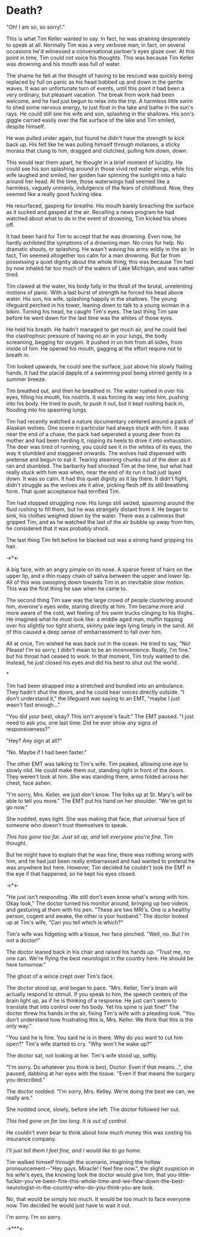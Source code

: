 # Death?

"Oh! I am so, so sorry!."

This is what Tim Keller wanted to say. In fact, he was straining desperately to speak at all. Normally Tim was a very verbose man; in fact, on several occasions he'd witnessed a conversational partner's eyes glaze over. At this point in time, Tim could not voice his thoughts. This was because Tim Keller was drowning and his mouth was full of water.

The shame he felt at the thought of having to be rescued was quickly being replaced by full on panic as his head bobbed up and down in the gentle waves.
It was an unfortunate turn of events, until this point it had been a very ordinary, but pleasant vacation. The break from work had been welcome, and he had just begun to relax into the trip. A harmless little swim to shed some nervous energy, to just float in the lake and bathe in the sun's rays. He could still see his wife and son, splashing in the shallows. His son's giggle carried easily over the flat surface of the lake and Tim smiled, despite himself.


He was pulled under again, but found he didn't have the strength to kick back up. His felt like he was pulling himself through molasses, a sticky morass that clung to him, dragged and clutched, pulling him down, down.

This would tear them apart, he thought in a brief moment of lucidity. He could see his son splashing around in those vivid red water wings, while his wife laughed and smiled, her golden hair spinning the sunlight into a halo around her head. At the time, those waterwings had seemed like a harmless, vaguely unmanly, indulgence of the fears of childhood. Now, they seemed like a really good fucking idea.


He resurfaced, gasping for breathe. His mouth barely breaching the surface as it sucked and gasped at the air. Recalling a news program he had watched about what to do in the event of drowning, Tim kicked his shoes off.


It had been hard for Tim to accept that he was drowning. Even now, he hardly exhibited the symptoms of a drowning man. No cries for help. No dramatic shouts, or splashing. He wasn't waving his arms wildly in the air. In fact, Tim seemed altogether too calm for a man drowning. But far from possessing a quiet dignity about the whole thing, this was because Tim had by now inhaled far too much of the waters of Lake Michigan, and was rather tired.

Tim clawed at the water, his body fully in the thrall of the brutal, unrelenting motions of panic. With a last burst of strength he forced his head above water. His son, his wife, splashing happily in the shallows. The young lifeguard perched in his tower, leaning down to talk to a young woman in a bikini. Turning his head, he caught Tim's eyes. The last thing Tim saw before he went down for the last time was the whites of those eyes. 

He held his breath. He hadn't managed to get much air, and he could feel the clastrophoic pressure of having no air in your lungs, the body screaming, begging for oxygen. It pushed in on him from all sides, from inside of him. He opened his mouth, gagging at the effort require not to breath in.  


Tim looked upwards, he could see the surface, just above his slowly flailing hands. It had the placid dapple of a swimming pool being stirred gently in a summer breeze.

Tim breathed out, and then he breathed in. The water rushed in over his eyes, filling his mouth, his nostrils. It was forcing its way into him, pushing into his body. He tried to push, to push it out, but it kept rushing back in, flooding into his spasming lungs. 


Tim had recently watched a nature documentary centered around a pack of Alaskan wolves. One scene in particular had always stuck with him. It was near the end of a chase, the pack had seperated a young deer from its mother and had been herding it, nipping its heels to drive it into exhaustion. The deer was tired of running, you could see it in the whites of its eyes, the way it stumbled and staggered onwards. The wolves had dispensed with pretense and begun to eat it. Tearing steaming chunks out of the deer as it ran and stumbled. The barbarity had shocked Tim at the time, but what had really stuck with him was when, near the end of its run it had just layed down. It was so calm. It had this quiet dignity as it lay there. It didn't fight, didn't struggle as the wolves ate it alive, picking flesh off its still breathing form. That quiet acceptance had terrified Tim. 

Tim had stopped struggling now. His lungs still seized, spasming around the fluid rushing to fill them, but he was strangely distant from it. He began to sink, his clothes weighed down by the water. There was a calmness that gripped Tim, and as he watched the last of the air bubble up away from him, he considered that it was probably shock.

The last thing Tim felt before he blacked out was a strong hand gripping his hair.

->\*<-

A big face, with an angry pimple on its nose. A sparse forest of hairs on the upper lip, and a thin roapy chain of saliva between the upper and lower lip. All of this was swooping down towards Tim in an inevitable slow motion. This was the first thing he saw when he came to.

The second thing Tim saw was the large crowd of people clustering around him, everone's eyes wide, staring directly at him. Tim became more and more aware of the cold, wet feeling of his swim trucks clinging to his thighs. He imagined what he must look like: a middle aged man, muffin topping over his slightly too tight shorts, skinny pale legs lying limply in the sand. All of this caused a deep sense of embarrassment to fall over him. 

All at once, Tim wished he was back out in the ocean.
He tried to say, "No! Please! I'm so sorry, I didn't mean to be an inconvenience. Really, I'm fine." but his throat had ceased to work. In that moment, Tim truly wanted to die. Instead, he just closed his eyes and did his best to shut out the world.

\*

Tim had been strapped into a stretched and bundled into an ambulance. They hadn't shut the doors, and he could hear voices directly outside.
"I don't understand it," the lifeguard was saying to an EMT, "maybe I just wasn't fast enough..."

"You did your best, okay? This isn't anyone's fault." The EMT paused. "I just need to ask you, one last time: Did he ever show any signs of responsiveness?"


"Hey? Any sign at all?"

"No. Maybe if I had been faster."

The other EMT was talking to Tim's wife. Tim peaked, allowing one eye to slowly nlid. He could make them out, standing right in front of the doors. They weren't look at him. She was standing there, arms folded across her chest, face ashen.

"I'm sorry, Mrs. Keller, we just don't know. The folks up at St. Mary's will be able to tell you more." The EMT put his hand on her shoulder. "We've got to go now."

She nodded, eyes tight. She was making that face, that universal face of someone who doesn't trust themselves to speak.


*This has gone too far. Just sit up, and tell everyone you're fine.* Tim thought.

But he might have to explain that he was fine, there was nothing wrong with him, and he had just been really embarrassed and had wanted to pretend he was anywhere but here. However, Tim decided he couldn't look the EMT in the eye if that happened, so he kept his eyes closed.

->\*<-

"He just isn't responding. We still don't even know what's wrong with him. Okay look," The doctor turned his monitor around, bringing up two videos and gesturing at them with his pen. "These are two MRI's. One is a healthy person, cogent and awake, the other is your husband." The doctor looked up at Tim's wife, "Can you tell which is which?"

Tim's wife was fidgeting with a tissue, her face pinched. 
"Well, no. But I'm not a doctor!"

The doctor leaned back in his chair and raised his hands up. 
"Trust me, no one can. We're flying the best neurologist in the country here. He should be here tomorrow."

The ghost of a wince crept over Tim's face.

The doctor stood up, and began to pace. 
"Mrs. Keller, Tim's brain will actually respond to stimuli. If you speak to him, the speech centers of the brain light up, as if he is thinking of a response. He just can't seem to translate that into control over his body. Yet his spine is just fine!" The doctor threw his hands in the air, fixing Tim's wife with a pleading look. "You don't understand how frustrating this is, Mrs. Keller. We think that this is the only way."

"You said he is fine. You said he is in there. Why do you want to cut him open?" Tim's wife started to cry. "Why won't he wake up?"

The doctor sat, not looking at her. Tim's wife stood up, softly.

"I'm sorry. Do whatever you think is best, Doctor. Even if that means...", she paused, dabbing at her eyes with the tissue. "Even if that means the surgery you described."

The doctor nodded. "I'm sorry, Mrs. Kelley. We're doing the best we can, we really are."

She nodded once, slowly, before she left. The doctor followed her out.


*This had gone on far too long. It is out of control.*

He couldn't even bear to think about how much money this was costing his insurance company. 

*I'll just tell them I feel fine, and I would like to go home.*

Tim walked himself through the scenario, imagining the hollow pronouncement--"Hey guys. Miracle! I feel fine now.", the slight suspicion in his wife's eyes, the knowing look the doctor would give him, that you-little-fucker-you've-been-fine-this-whole-time-and-we-flew-down-the-best-neurologist-in-the-country-who-do-you-think-you-are look.

No, that would be simply too much. It would be too much to face everyone now. Tim decided he would just have to wait it out.

I'm sorry. I'm so sorry.


->\*\*\*<-


